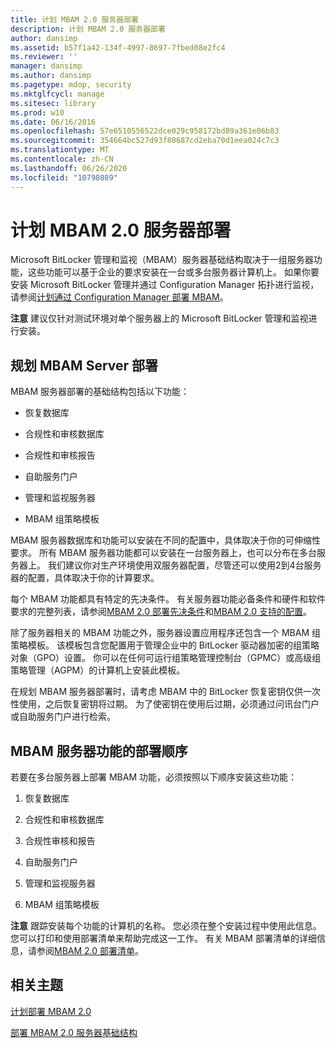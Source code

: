 ```yaml
---
title: 计划 MBAM 2.0 服务器部署
description: 计划 MBAM 2.0 服务器部署
author: dansimp
ms.assetid: b57f1a42-134f-4997-8697-7fbed08e2fc4
ms.reviewer: ''
manager: dansimp
ms.author: dansimp
ms.pagetype: mdop, security
ms.mktglfcycl: manage
ms.sitesec: library
ms.prod: w10
ms.date: 06/16/2016
ms.openlocfilehash: 57e6510556522dce029c958172bd89a361e06b83
ms.sourcegitcommit: 354664bc527d93f80687cd2eba70d1eea024c7c3
ms.translationtype: MT
ms.contentlocale: zh-CN
ms.lasthandoff: 06/26/2020
ms.locfileid: "10798089"
---
```

# 计划 MBAM 2.0 服务器部署


Microsoft BitLocker 管理和监视（MBAM）服务器基础结构取决于一组服务器功能，这些功能可以基于企业的要求安装在一台或多台服务器计算机上。 如果你要安装 Microsoft BitLocker 管理并通过 Configuration Manager 拓扑进行监视，请参阅[计划通过 Configuration Manager 部署 MBAM](planning-to-deploy-mbam-with-configuration-manager-2.md)。

**注意** 建议仅针对测试环境对单个服务器上的 Microsoft BitLocker 管理和监视进行安装。

 

## 规划 MBAM Server 部署


MBAM 服务器部署的基础结构包括以下功能：

-   恢复数据库

-   合规性和审核数据库

-   合规性和审核报告

-   自助服务门户

-   管理和监视服务器

-   MBAM 组策略模板

MBAM 服务器数据库和功能可以安装在不同的配置中，具体取决于你的可伸缩性要求。 所有 MBAM 服务器功能都可以安装在一台服务器上，也可以分布在多台服务器上。 我们建议你对生产环境使用双服务器配置，尽管还可以使用2到4台服务器的配置，具体取决于你的计算要求。

每个 MBAM 功能都具有特定的先决条件。 有关服务器功能必备条件和硬件和软件要求的完整列表，请参阅[MBAM 2.0 部署先决条件](mbam-20-deployment-prerequisites-mbam-2.md)和[MBAM 2.0 支持的配置](mbam-20-supported-configurations-mbam-2.md)。

除了服务器相关的 MBAM 功能之外，服务器设置应用程序还包含一个 MBAM 组策略模板。 该模板包含您配置用于管理企业中的 BitLocker 驱动器加密的组策略对象（GPO）设置。 你可以在任何可运行组策略管理控制台（GPMC）或高级组策略管理（AGPM）的计算机上安装此模板。

在规划 MBAM 服务器部署时，请考虑 MBAM 中的 BitLocker 恢复密钥仅供一次性使用，之后恢复密钥将过期。 为了使密钥在使用后过期，必须通过问讯台门户或自助服务门户进行检索。

## MBAM 服务器功能的部署顺序


若要在多台服务器上部署 MBAM 功能，必须按照以下顺序安装这些功能：

1.  恢复数据库

2.  合规性和审核数据库

3.  合规性审核和报告

4.  自助服务门户

5.  管理和监视服务器

6.  MBAM 组策略模板

**注意** 跟踪安装每个功能的计算机的名称。 您必须在整个安装过程中使用此信息。 您可以打印和使用部署清单来帮助完成这一工作。 有关 MBAM 部署清单的详细信息，请参阅[MBAM 2.0 部署清单](mbam-20-deployment-checklist-mbam-2.md)。

 

## 相关主题


[计划部署 MBAM 2.0](planning-to-deploy-mbam-20-mbam-2.md)

[部署 MBAM 2.0 服务器基础结构](deploying-the-mbam-20-server-infrastructure-mbam-2.md)

 

 





